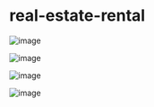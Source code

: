 # real-estate-rental

![image](https://user-images.githubusercontent.com/66935004/178807196-b224daa1-7993-4d4d-b7bc-237b1c17d173.png)

![image](https://user-images.githubusercontent.com/66935004/178815153-48a0a0df-57d2-400e-913d-1a821eedf51a.png)

![image](https://user-images.githubusercontent.com/66935004/178825663-47ce9ec7-3660-4504-9004-e83409953ce9.png)

![image](https://user-images.githubusercontent.com/66935004/178827610-b0f25f57-7d12-458e-8098-84988cef2ff1.png)

